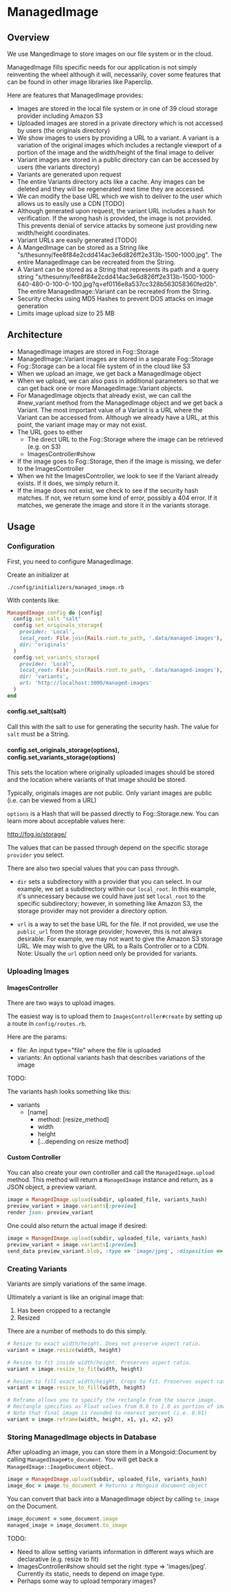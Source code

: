 # ManagedImage

## Overview

We use MangedImage to store images on our file system or in the cloud.

ManagedImage fills specific needs for our application is not simply reinventing the wheel although it will, necessarily, cover some features that can be found in other image libraries like Paperclip.

Here are features that ManagedImage provides:

* Images are  stored in  the local file system or in one of 39 cloud storage provider including Amazon S3
* Uploaded images are stored in a private directory which is not accessed by users (the originals directory)
* We show images to users by providing a URL to a variant. A variant is a variation of the original images which includes a rectangle viewport of a portion of the image and the width/height of the final image to deliver
* Variant images are stored in a public directory can can be accessed by users (the variants directory)
* Variants are generated upon request
* The entire Variants directory acts like a cache. Any images can be deleted and they will be regenerated next time they are accessed.
* We can modify the base URL which we wish to deliver to the user which allows us to easily use a CDN [TODO]
* Although generated upon request, the variant URL includes a hash for verification. If the wrong hash is provided, the image is not provided. This prevents denial of service attacks by someone just providing new width/height coordinates.
* Variant URLs are easily generated [TODO]
* A MangedImage can be stored as a String like "s/thesunny/fee8f84e2cdd414ac3e6d826ff2e313b-1500-1000.jpg". The entire ManagedImage can be recreated from the String.
* A Variant can be stored as a String that represents its path and a query string "s/thesunny/fee8f84e2cdd414ac3e6d826ff2e313b-1500-1000-640-480-0-100-0-100.jpg?q=ef0116e8a537cc328b563058360fed2b". The entire ManagedImage::Variant can be recreated from the String.
* Security checks using MD5 Hashes to prevent DOS attacks on image generation
* Limits image upload size to 25 MB

## Architecture

* ManagedImage images are stored in Fog::Storage
* ManagedImage::Variant images are stored in a separate Fog::Storage
* Fog::Storage can be a local file system of in the cloud like S3
* When we upload an image, we get back a ManagedImage object
* When we upload, we can also pass in additional parameters so that we can get back one or more ManagedImage::Variant objects.
* For ManagedImage objects that already exist, we can call the #new_variant method from the ManagedImage object and we get back a Variant. The most important value of a Variant is a URL where the Variant can be accessed from. Although we already have a URL, at this point, the variant image may or may not exist.
* The URL goes to either
    - The direct URL to the Fog::Storage where the image can be retrieved (e.g. on S3)
    - ImagesController#show
* If the image goes to Fog::Storage, then if the image is missing, we defer to the ImagesController
* When we hit the ImagesController, we look to see if the Variant already exists. If it does, we simply return it.
* If the image does not exist, we check to see if the security hash matches. If not, we return some kind of error, possibly a 404 error. If it matches, we generate the image and store it in the variants storage.


## Usage

### Configuration

First, you need to configure ManagedImage.

Create an initializer at

```
./config/initializers/managed_image.rb
```

With contents like:

```ruby
ManagedImage.config do |config|
  config.set_salt "salt"
  config.set_originals_storage(
    provider: 'Local',
    local_root: File.join(Rails.root.to_path, '.data/managed-images'),
    dir: 'originals'
  )
  config.set_variants_storage(
    provider: 'Local',
    local_root: File.join(Rails.root.to_path, '.data/managed-images'),
    dir: 'variants',
    url: 'http://localhost:3000/managed-images'
  )
end
```

#### config.set_salt(salt)

Call this with the salt to use for generating the security hash. The value for `salt` must be a String.

#### config.set_originals_storage(options), config.set_variants_storage(options)

This sets the location where originally uploaded images should be stored and the location where variants of that image should be stored.

Typically, originals images are not public. Only variant images are public (i.e. can be viewed from a URL)

`options` is a Hash that will be passed directly to Fog::Storage.new. You can learn more about acceptable values here:

http://fog.io/storage/

The values that can be passed through depend on the specific storage `provider` you select.

There are also two special values that you can pass through.

* `dir` sets a subdirectory with a provider that you can select. In our example, we set a subdirectory within our `local_root`. In this example, it's unnecessary because we could have just set `local_root` to the specific subdirectory; however, in something like Amazon S3, the storage provider may not provider a directory option.

* `url` is a way to set the base URL for the file. If not provided, we use the `public_url` from the storage provider; however, this is not always desirable. For example, we may not want to give the Amazon S3 storage URL. We may wish to give the URL to a Rails Controller or to a CDN. Note: Usually the `url` option need only be provided for variants.


### Uploading Images

#### ImagesController

There are two ways to upload images.

The easiest way is to upload them to `ImagesController#create` by setting up a route in `config/routes.rb`.

Here are the params:

* file: An input type="file" where the file is uploaded
* variants: An optional variants hash that describes variations of the image

TODO:

The variants hash looks something like this:

* variants
    - [name]
        + method: [resize_method]
        + width
        + height
        + [...depending on resize method]

#### Custom Controller

You can also create your own controller and call the `ManagedImage.upload` method. This method will return a `ManagedImage` instance and return, as a JSON object, a preview variant.

```ruby
image = ManagedImage.upload(subdir, uploaded_file, variants_hash)
preview_variant = image.variants[:preview]
render json: preview_variant
```

One could also return the actual image if desired:

```ruby
image = ManagedImage.upload(subdir, uploaded_file, variants_hash)
preview_variant = image.variants[:preview]
send_data preview_variant.blob, :type => 'image/jpeg', :disposition => 'inline'
```


### Creating Variants

Variants are simply variations of the same image.

Ultimately a variant is like an original image that:

1. Has been cropped to a rectangle
2. Resized

There are a number of methods to do this simply.

```ruby
# Resize to exact width/height. Does not preserve aspect ratio.
variant = image.resize(width, height)

# Resize to fit inside width/height. Preserves aspect ratio.
variant = image.resize_to_fit(width, height)

# Resize to fill exact width/height. Crops to fit. Preserves aspect ratio.
variant = image.resize_to_fill(width, height)

# Reframe allows you to specify the rectangle from the source image.
# Rectangle specifies as Float values from 0.0 to 1.0 as portion of image.
# Note that final image is rounded to nearest percent (i.e. 0.01)
variant = image.reframe(width, height, x1, y1, x2, y2)
```



### Storing ManagedImage objects in Database

After uploading an image, you can store them in a Mongoid::Document by calling `ManagedImage#to_document`. You will get back a `ManagedImage::ImageDocument` object..

```ruby
image = ManagedImage.upload(subdir, uploaded_file, variants_hash)
image_doc = image.to_document # Returns a Mongoid document object
```

You can convert that back into a ManagedImage object by calling `to_image` on the Document.

```ruby
image_document = some_document.image
managed_image = image_document.to_image
```




TODO:

* Need to allow setting variants information in different ways which are declarative (e.g. resize to fit)
* ImagesController#show should set the right :type => 'images/jpeg'. Currently its static, needs to depend on image type.
* Perhaps some way to upload temporary images?
